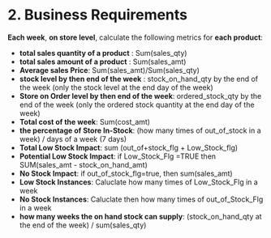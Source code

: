 # 2. Business Requirements 
**Each week**, **on store level**, calculate the following metrics for **each product**:
- **total sales quantity of a product** : Sum(sales_qty)
- **total sales amount of a product** : Sum(sales_amt)
- **Average sales Price**: Sum(sales_amt)/Sum(sales_qty)
- **stock level by then end of the week** : stock_on_hand_qty by the end of the week (only the stock level at the end day of the week)
- **Store on Order level by then end of the week**: ordered_stock_qty by the end of the week (only the ordered stock quantity at the end day of the week) 
- **Total cost of the week**: Sum(cost_amt)
- **the percentage of Store In-Stock**: (how many times of out_of_stock in a week) / days of a week (7 days)
- **Total Low Stock Impact**: sum (out_of+stock_flg + Low_Stock_flg)
- **Potential Low Stock Impact**: if Low_Stock_Flg =TRUE then SUM(sales_amt - stock_on_hand_amt)
- **No Stock Impact**: if out_of_stock_flg=true, then sum(sales_amt)
- **Low Stock Instances**: Caluclate how many times of Low_Stock_Flg in a week
- **No Stock Instances**: Caluclate then how many times of out_of_Stock_Flg in a week
- **how many weeks the on hand stock can supply**: (stock_on_hand_qty at the end of the week) / sum(sales_qty)
